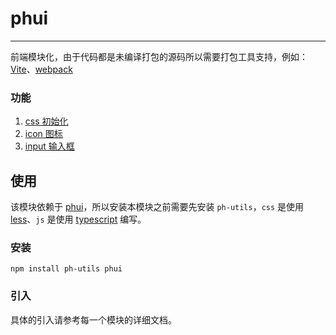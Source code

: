 # phui

---

前端模块化，由于代码都是未编译打包的源码所以需要打包工具支持，例如：[Vite](https://cn.vitejs.dev/)、[webpack](https://www.webpackjs.com/)

### 功能

1. [css 初始化](https://gitee.com/towardly/ph/wikis/phui/reset%20%E5%88%9D%E5%A7%8B%E5%8C%96%E6%A0%B7%E5%BC%8F?sort_id=5038392)
2. [icon 图标](https://gitee.com/towardly/ph/wikis/phui/icon%20%E5%9B%BE%E6%A0%87)
3. [input 输入框](https://gitee.com/towardly/ph/wikis/phui/input%20%E8%BE%93%E5%85%A5%E6%A1%86?sort_id=5046728)

## 使用

该模块依赖于 [phui](https://gitee.com/towardly/ph/wikis/Home?sort_id=4035190)，所以安装本模块之前需要先安装 `ph-utils`，`css` 是使用 [less](https://less.bootcss.com/features/)、`js` 是使用 [typescript](https://www.typescriptlang.org/) 编写。

### 安装

```
npm install ph-utils phui
```

### 引入

具体的引入请参考每一个模块的详细文档。

